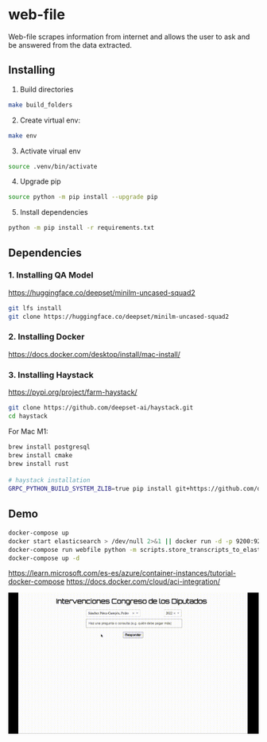 # web-file

Web-file scrapes information from internet and allows the user to ask and be answered from the data extracted. 



## Installing

1. Build directories

```sh
make build_folders
```

2. Create virtual env:

```sh
make env
```

3. Activate virual env

```sh
source .venv/bin/activate 
```

4. Upgrade pip

```sh
source python -m pip install --upgrade pip
```

5. Install dependencies
```sh
python -m pip install -r requirements.txt
```

## Dependencies

### 1. Installing QA Model

https://huggingface.co/deepset/minilm-uncased-squad2

```sh
git lfs install
git clone https://huggingface.co/deepset/minilm-uncased-squad2
```

### 2. Installing Docker

https://docs.docker.com/desktop/install/mac-install/

### 3. Installing Haystack

https://pypi.org/project/farm-haystack/

```sh
git clone https://github.com/deepset-ai/haystack.git
cd haystack
```

For Mac M1:

```sh
brew install postgresql
brew install cmake
brew install rust

# haystack installation
GRPC_PYTHON_BUILD_SYSTEM_ZLIB=true pip install git+https://github.com/deepset-ai/haystack.git
```
## Demo

```sh
docker-compose up
docker start elasticsearch > /dev/null 2>&1 || docker run -d -p 9200:9200 -e "discovery.type=single-node" --name elasticsearch elasticsearch:7.17.6
docker-compose run webfile python -m scripts.store_transcripts_to_elastic
docker-compose up -d
```

https://learn.microsoft.com/es-es/azure/container-instances/tutorial-docker-compose
https://docs.docker.com/cloud/aci-integration/

![gif](demo.gif)
